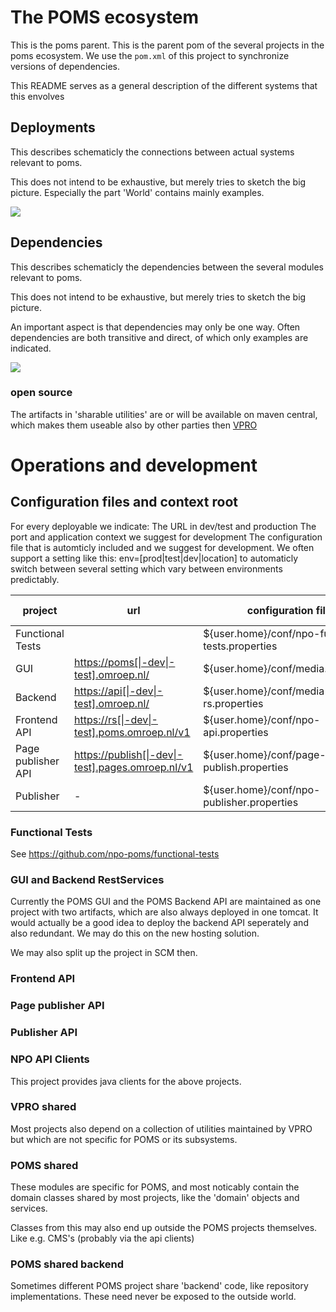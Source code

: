 # The POMS ecosystem

This is the poms parent. This is the parent pom of the several projects in the poms ecosystem. We use the `pom.xml` of this project to synchronize versions of dependencies.

This README serves as a general description of the different systems that this envolves


## Deployments
This describes schematicly the connections between actual systems relevant to poms.

This does not intend to be exhaustive, but merely tries to sketch the big picture. Especially the part 'World' contains mainly examples.

<img src="https://rawgit.com/npo-poms/poms-parent/master/poms-deployment.svg" />



## Dependencies
<!--- PNG's are created using 'graphviz' from the *.dot files. See Makefile.-->
This describes schematicly the dependencies between the several modules relevant to poms.

This does not intend to be exhaustive, but merely tries to sketch the big picture.

An important aspect is that dependencies may only be one way. Often dependencies are both transitive and direct, of which only examples are indicated.


<img src="https://rawgit.com/npo-poms/poms-parent/master/poms-dependencies.svg" />

### open source
The artifacts in 'sharable utilities' are or will be available on maven central, which makes them useable also by other parties then [VPRO](https://github.com/vpro)


# Operations and development

## Configuration files and context root
For every deployable we indicate:
The URL in dev/test and production
The port and application context we suggest for development
The configuration file that is automticly included and we suggest for development.
We often support a setting like this:
env=[prod|test|dev|location] to automaticly switch between several setting which vary between environments predictably.


| project | url |  configuration file | port  (context) |
| ------- | ----| -------------- | ------------- | 
| Functional Tests| | ${user.home}/conf/npo-functional-tests.properties | - |  
| GUI  | [https://poms[\|-dev\|-test].omroep.nl/](https:://poms.omroep.nl) | ${user.home}/conf/media.properties | [8071](http://localhost:8071/) |
| Backend  | [https://api[\|-dev\|-test].omroep.nl/](https://api.omroep.nl) | ${user.home}/conf/media-rs.properties | [8071/rs](http://localhost:8071/rs) |
| Frontend API| [https://rs[\|-dev\|-test].poms.omroep.nl/v1](https://rs.poms.omroep.nl) | ${user.home}/conf/npo-api.properties | [8070/v1](http://localhost:8071/v1) |
| Page publisher API| [https://publish[\|-dev\|-test].pages.omroep.nl/v1](https://publish.pages.omroep.nl) | ${user.home}/conf/page-publish.properties | [8069](http://localhost:8069) |
| Publisher | - | ${user.home}/conf/npo-publisher.properties | - |

### Functional Tests
See https://github.com/npo-poms/functional-tests
 

### GUI and Backend RestServices
Currently the POMS GUI and the POMS Backend API are maintained as one project with two artifacts, which are also always deployed in one tomcat.  It would actually be a good idea to deploy the backend API seperately and also redundant. We may do this on the new hosting solution.

We may also split up the project in SCM then.

### Frontend API

### Page publisher API

### Publisher API

### NPO API Clients
This project provides java clients for the above projects.

### VPRO shared
Most projects also depend on a collection of utilities maintained by VPRO but which are not specific for POMS or its subsystems. 

### POMS shared
These modules are specific for POMS, and most noticably contain the domain classes shared by most projects, like the 'domain' objects and services.

Classes from this may also end up outside the POMS projects themselves. Like e.g. CMS's (probably via the api clients)

### POMS shared backend
Sometimes different POMS project share 'backend' code, like repository implementations. These need never be exposed to the outside world.


